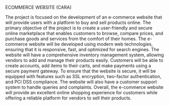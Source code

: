 ECOMMERCE WEBSITE (CARA)


The project is focused on the development of an e-commerce website that will provide users with a platform to buy and sell products online. The primary objective of the project is to create a user-friendly and secure online marketplace that enables customers to browse, compare prices, and purchase goods and services from the comfort of their homes. The e-commerce website will be developed using modern web technologies, ensuring that it is responsive, fast, and optimized for search engines. The website will have a comprehensive inventory management system, allowing vendors to add and manage their products easily. Customers will be able to create accounts, add items to their carts, and make payments using a secure payment gateway. To ensure that the website is secure, it will be equipped with features such as SSL encryption, two-factor authentication, and PCI DSS compliance. The website will also have a customer support system to handle queries and complaints. Overall, the e-commerce website will provide an excellent online shopping experience for customers while offering a reliable platform for vendors to sell their products.
